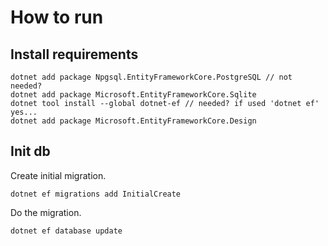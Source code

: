 # How to run
## Install requirements
```
dotnet add package Npgsql.EntityFrameworkCore.PostgreSQL // not needed?
dotnet add package Microsoft.EntityFrameworkCore.Sqlite
dotnet tool install --global dotnet-ef // needed? if used 'dotnet ef' yes...
dotnet add package Microsoft.EntityFrameworkCore.Design
```

## Init db
Create initial migration.
```
dotnet ef migrations add InitialCreate
```

Do the migration.
```
dotnet ef database update
```